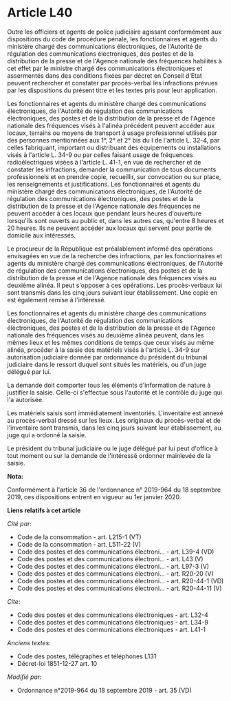 # Article L40

Outre les officiers et agents de police judiciaire agissant conformément aux dispositions du code de procédure pénale, les
fonctionnaires et agents du ministère chargé des communications électroniques, de l'Autorité de régulation des communications
électroniques, des postes et de la distribution de la presse et de l'Agence nationale des fréquences habilités à cet effet
par le ministre chargé des communications électroniques et assermentés dans des conditions fixées par décret en Conseil
d'Etat peuvent rechercher et constater par procès-verbal les infractions prévues par les dispositions du présent titre et les
textes pris pour leur application.

Les fonctionnaires et agents du ministère chargé des communications électroniques, de l'Autorité de régulation des
communications électroniques, des postes et de la distribution de la presse et de l'Agence nationale des fréquences visés à
l'alinéa précédent peuvent accéder aux locaux, terrains ou moyens de transport à usage professionnel utilisés par des
personnes mentionnées aux 1°, 2° et 2° bis du I de l'article L. 32-4, par celles fabriquant, important ou distribuant des
équipements ou installations visés à l'article L. 34-9 ou par celles faisant usage de fréquences radioélectriques visées à
l'article L. 41-1, en vue de rechercher et de constater les infractions, demander la communication de tous documents
professionnels et en prendre copie, recueillir, sur convocation ou sur place, les renseignements et justifications. Les
fonctionnaires et agents du ministère chargé des communications électroniques, de l'Autorité de régulation des communications
électroniques, des postes et de la distribution de la presse et de l'Agence nationale des fréquences ne peuvent accéder à ces
locaux que pendant leurs heures d'ouverture lorsqu'ils sont ouverts au public et, dans les autres cas, qu'entre 8 heures et
20 heures. Ils ne peuvent accéder aux locaux qui servent pour partie de domicile aux intéressés.

Le procureur de la République est préalablement informé des opérations envisagées en vue de la recherche des infractions, par
les fonctionnaires et agents du ministère chargé des communications électroniques, de l'Autorité de régulation des
communications électroniques, des postes et de la distribution de la presse et de l'Agence nationale des fréquences visés au
deuxième alinéa. Il peut s'opposer à ces opérations. Les procès-verbaux lui sont transmis dans les cinq jours suivant leur
établissement. Une copie en est également remise à l'intéressé.

Les fonctionnaires et agents du ministère chargé des communications électroniques, de l'Autorité de régulation des
communications électroniques, des postes et de la distribution de la presse et de l'Agence nationale des fréquences visés au
deuxième alinéa peuvent, dans les mêmes lieux et les mêmes conditions de temps que ceux visés au même alinéa, procéder à la
saisie des matériels visés à l'article L. 34-9 sur autorisation judiciaire donnée par ordonnance du président du tribunal
judiciaire dans le ressort duquel sont situés les matériels, ou d'un juge délégué par lui.

La demande doit comporter tous les éléments d'information de nature à justifier la saisie. Celle-ci s'effectue sous
l'autorité et le contrôle du juge qui l'a autorisée.

Les matériels saisis sont immédiatement inventoriés. L'inventaire est annexé au procès-verbal dressé sur les lieux. Les
originaux du procès-verbal et de l'inventaire sont transmis, dans les cinq jours suivant leur établissement, au juge qui a
ordonné la saisie.

Le président du tribunal judiciaire ou le juge délégué par lui peut d'office à tout moment ou sur la demande de l'intéressé
ordonner mainlevée de la saisie.

**Nota:**

Conformément à l'article 36 de l'ordonnance n° 2019-964 du 18 septembre 2019, ces dispositions entrent en vigueur au 1er
janvier 2020.

**Liens relatifs à cet article**

_Cité par_:

  - Code de la consommation - art. L215-1 (VT)
  - Code de la consommation - art. L511-22 (V)
  - Code des postes et des communications électroni... - art. L39-4 (VD)
  - Code des postes et des communications électroni... - art. L43 (V)
  - Code des postes et des communications électroni... - art. L97-3 (V)
  - Code des postes et des communications électroni... - art. R20-20 (V)
  - Code des postes et des communications électroni... - art. R20-44-1 (VD)
  - Code des postes et des communications électroni... - art. R20-44-11 (V)

_Cite_:

  - Code des postes et des communications électroniques - art. L32-4
  - Code des postes et des communications électroniques - art. L34-9
  - Code des postes et des communications électroniques - art. L41-1

_Anciens textes_:

  - Code des postes, télégraphes et téléphones L131
  - Décret-loi 1851-12-27 art. 10

_Modifié par_:

  - Ordonnance n°2019-964 du 18 septembre 2019 - art. 35 (VD)
